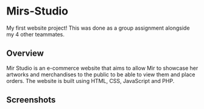 # Mirs-Studio
My first website project! This was done as a group assignment alongside my 4 other teammates.

## Overview
Mir Studio is an e-commerce website that aims to allow Mir to showcase her artworks and merchandises to the public to be able to view them and place orders. The website is built using HTML, CSS, JavaScript and PHP.

## Screenshots
